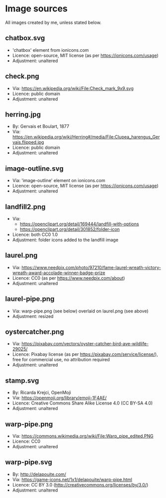 # Image sources

All images created by me, unless stated below.

## chatbox.svg

* 'chatbox' element from ionicons.com
* Licence: open-source, MIT license (as per https://ionicons.com/usage)
* Adjustment: unaltered

## check.png

* Via: https://en.wikipedia.org/wiki/File:Check_mark_9x9.svg
* Licence: public domain
* Adjustment: unaltered

## herring.jpg

* By: Gervais et Boulart, 1877
* Via: https://en.wikipedia.org/wiki/Herring#/media/File:Clupea_harengus_Gervais.flipped.jpg
* Licence: public domain
* Adjustment: unaltered

## image-outline.svg

* Via: 'image-outline' element on ionicons.com
* Licence: open-source, MIT license (as per https://ionicons.com/usage)
* Adjustment: unaltered

## landfill2.png

* Via: 
    * https://openclipart.org/detail/169444/landfill-with-options
    * https://openclipart.org/detail/301852/folder-icon
* Licence: both CC0 1.0
* Adjustment: folder icons added to the landfill image

## laurel.png

* Via: https://www.needpix.com/photo/97210/fame-laurel-wreath-victory-wreath-award-accolade-winner-badge-prize
* Licence: CC0 (as per https://www.needpix.com/about)
* Adjustment: unaltered

## laurel-pipe.png

* Via: warp-pipe.png (see below) overlaid on laurel.png (see above)
* Adjustment: resized

## oystercatcher.png

* Via: https://pixabay.com/vectors/oyster-catcher-bird-ave-wildlife-29025/
* Licence: Pixabay license (as per https://pixabay.com/service/license/), free for commercial use, no attribution required
* Adjustment: unaltered

## stamp.svg

* By: Ricarda Krejci, OpenMoji
* Via: https://openmoji.org/library/emoji-1F4AE/
* Licence: Creative Commons Share Alike License 4.0 (CC BY-SA 4.0)
* Adjustment: unaltered

## warp-pipe.png

* Via: https://commons.wikimedia.org/wiki/File:Warp_pipe_edited.PNG
* Licence: CC0
* Adjustment: unaltered

## warp-pipe.svg

* By: http://delapouite.com/
* Via: https://game-icons.net/1x1/delapouite/warp-pipe.html
* Licence: CC BY 3.0 (http://creativecommons.org/licenses/by/3.0/)
* Adjustment: unaltered
